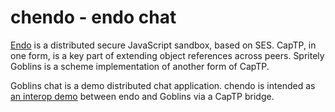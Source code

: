 # chendo - endo chat

[Endo][endo] is a distributed secure JavaScript sandbox, based on SES.
CapTP, in one form, is a key part of extending object
references across peers. Spritely Goblins is a scheme implementation
of another form of CapTP.

Goblins chat is a demo distributed chat application.
chendo is intended as [an interop demo][6] between endo and Goblins
via a CapTP bridge.

[endo]: https://github.com/endojs/endo
[6]: https://github.com/ocapn/ocapn/issues/6
